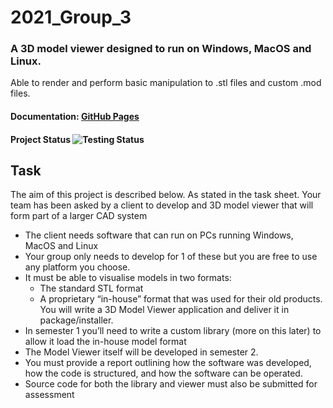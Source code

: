 # 2021_Group_3

### A 3D model viewer designed to run on Windows, MacOS and Linux.
Able to render and perform basic manipulation to .stl files and custom .mod files.

#### Documentation: [GitHub Pages](https://ejagombar.github.io/2021_Group_3/)

#### Project Status ![Testing Status](https://github.com/ejagombar/2021_Group_3/actions/workflows/makes-test.yml/badge.svg)

## Task
The aim of this project is described below. As stated in the task sheet.
Your team has been asked by a client to develop and 3D model viewer that will form part of a larger CAD system  
  * The client needs software that can run on PCs running Windows, MacOS and Linux  
  * Your group only needs to develop for 1 of these but you are free to use any platform you choose.   
  * It must be able to visualise models in two formats:  
    * The standard STL format  
    * A proprietary “in-house” format that was used for their old products.
You will write a 3D Model Viewer application and deliver it in package/installer.  
  * In semester 1 you’ll need to write a custom library (more on this later) to allow it load the in-house model format  
  * The Model Viewer itself will be developed in semester 2.  
  * You must provide a report outlining how the software was developed, how the code is structured, and how the software can be operated.
  * Source code for both the library and viewer must also be submitted for assessment  
